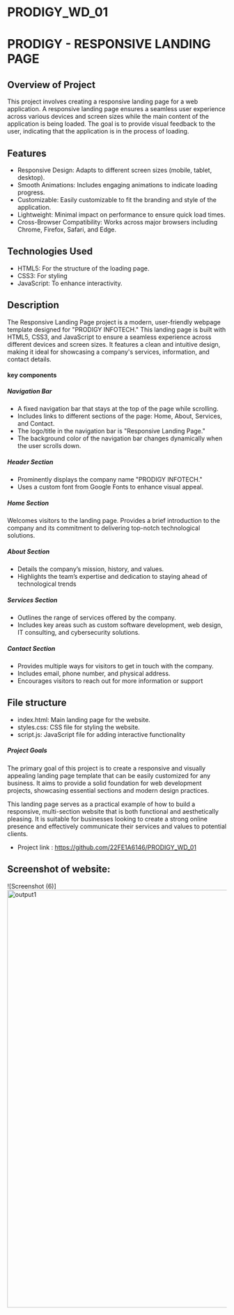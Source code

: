 # PRODIGY_WD_01
# PRODIGY - RESPONSIVE LANDING PAGE
## Overview of Project
This project involves creating a responsive landing page for a web application. A responsive landing page ensures a seamless user experience across various devices and screen sizes while the main content of the application is being loaded. The goal is to provide visual feedback to the user, indicating that the application is in the process of loading.
## Features
* Responsive Design: Adapts to different screen sizes (mobile, tablet, desktop).
* Smooth Animations: Includes engaging animations to indicate loading progress.
* Customizable: Easily customizable to fit the branding and style of the application.
* Lightweight: Minimal impact on performance to ensure quick load times.
* Cross-Browser Compatibility: Works across major browsers including Chrome, Firefox, Safari, and Edge.
## Technologies Used
* HTML5: For the structure of the loading page.
* CSS3: For styling
* JavaScript: To enhance interactivity.
## Description 
The Responsive Landing Page project is a modern, user-friendly webpage template designed for "PRODIGY INFOTECH." This landing page is built with HTML5, CSS3, and JavaScript to ensure a seamless experience across different devices and screen sizes. It features a clean and intuitive design, making it ideal for showcasing a company's services, information, and contact details.
#### key components
##### Navigation Bar
* A fixed navigation bar that stays at the top of the page while scrolling.
* Includes links to different sections of the page: Home, About, Services, and Contact.
* The logo/title in the navigation bar is "Responsive Landing Page."
* The background color of the navigation bar changes dynamically when the user scrolls down.
  
##### Header Section
* Prominently displays the company name "PRODIGY INFOTECH."
* Uses a custom font from Google Fonts to enhance visual appeal.
##### Home Section
Welcomes visitors to the landing page.
Provides a brief introduction to the company and its commitment to delivering top-notch technological solutions.
##### About Section
* Details the company’s mission, history, and values.
* Highlights the team’s expertise and dedication to staying ahead of technological trends
##### Services Section
* Outlines the range of services offered by the company.
* Includes key areas such as custom software development, web design, IT consulting, and cybersecurity solutions.
##### Contact Section
* Provides multiple ways for visitors to get in touch with the company.
* Includes email, phone number, and physical address.
* Encourages visitors to reach out for more information or support
## File structure
* index.html: Main landing page for the website.
* styles.css: CSS file for styling the website.
* script.js: JavaScript file for adding interactive functionality
##### Project Goals
The primary goal of this project is to create a responsive and visually appealing landing page template that can be easily customized for any business. It aims to provide a solid foundation for web development projects, showcasing essential sections and modern design practices.

This landing page serves as a practical example of how to build a responsive, multi-section website that is both functional and aesthetically pleasing. It is suitable for businesses looking to create a strong online presence and effectively communicate their services and values to potential clients.


* Project link : https://github.com/22FE1A6146/PRODIGY_WD_01 

##  Screenshot of website:

![Screenshot (6)]<img width="956" alt="output1" src="https://github.com/user-attachments/assets/f650616a-4fb9-41d5-84f1-a6526a5ec645">

